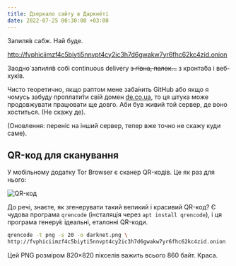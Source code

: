 ```yaml
---
title: Дзеркало сайту в Даркне́ті
date: 2022-07-25 00:30:00 +03:00
---
```


Запиля́в сабж. Най буде.

<http://fvphiciimzf4c5biyti5nnvpt4cy2ic3h7d6gwakw7yr6fhc62kc4zid.onion>

Заодно́ запиля́в собі <span lang="en">continuous delivery</span> ~~з гівна, палок…~~ з кронта́ба і веб-хуків.

Чисто теоретично, якщо раптом мене заба́нить GitHub або якщо я чомусь забуду проплати́ти свій домен [de.co.ua][1], то ця штука може продовжувати працювати ще довго. Аби був живий той сервер, де воно хоститься. (Не скажу де). 

(Оновлення: переніс на інший сервер, тепер вже точно не скажу куди саме).


## QR-код для сканування

У мобільному додатку Tor Browser є сканер QR-кодів. Це як раз для нього:

![QR-код](/uploads/darknet.png)

До речі, знаєте, як згенерувати такий великий і красивий QR-код? Є чудова програма `qrencode` (інсталяція через `apt install qrencode`), і ця програма генеру́є ідеальні, еталонні QR-коди.

```sh
qrencode -t png -s 20 -o darknet.png \
http://fvphiciimzf4c5biyti5nnvpt4cy2ic3h7d6gwakw7yr6fhc62kc4zid.onion
```

Цей PNG розміром 820×820 пікселів важить всього 860 байт. Краса.

[1]: https://de.co.ua/
